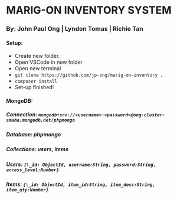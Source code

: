 # MARIG-ON INVENTORY SYSTEM

### By: **John Paul Ong** | **Lyndon Tomas** | **Richie Tan**

#### Setup:

- Create new folder.
- Open VSCode in new folder
- Open new terminal
- `git clone https://github.com/jp-ong/marig-on-inventory .`
- `composer install`
- Set-up finished!

#### MongoDB:

##### Connection: `mongodb+srv://<username>:<password>@ong-cluster-smaha.mongodb.net/phpmongo`

##### Database: phpmongo

##### Collections: users, items

##### Users: `{\_id: ObjectId, username:String, password:String, access_level:Number}`

##### Items: `{\_id: ObjectId, item_id:String, item_desc:String, item_qty:Number}`
